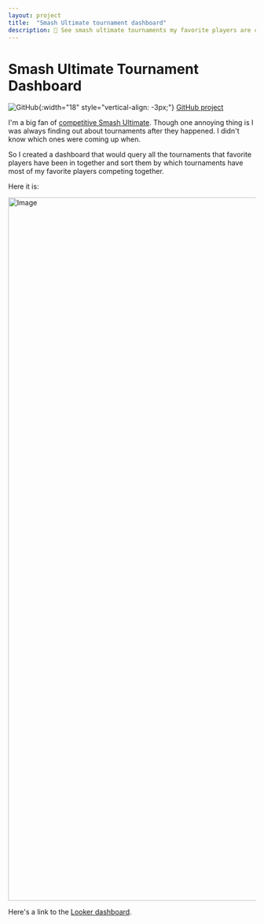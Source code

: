 ```yaml
---
layout: project
title:  "Smash Ultimate tournament dashboard"
description: 👾 See smash ultimate tournaments my favorite players are competing in.
---
```


# Smash Ultimate Tournament Dashboard

![GitHub](https://github.githubassets.com/images/modules/logos_page/GitHub-Mark.png){:width="18" style="vertical-align: -3px;"} [GitHub project](https://github.com/ebanner/find-smash-tournaments)

I'm a big fan of [competitive Smash
Ultimate](https://www.start.gg/game/ultimate/all). Though one annoying thing is
I was always finding out about tournaments after they happened. I didn't know
which ones were coming up when.

So I created a dashboard that would query all the tournaments that favorite
players have been in together and sort them by which tournaments have most of my
favorite players competing together.

Here it is:

<img width="1431" alt="Image" src="https://github.com/user-attachments/assets/4bc0e6f4-3786-4d9b-9592-ea99af78b82a" />

Here's a link to the [Looker dashboard](https://lookerstudio.google.com/reporting/1510f0e3-f48f-4c1f-a408-80bf0cae5723).

